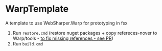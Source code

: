 # WarpTemplate
A template to use WebSharper.Warp for prototyping in fsx

 1. Run `restore.cmd` (restore nuget packages + copy refereces-nover to Warp/tools - [to fix missing references - see PR](https://github.com/intellifactory/websharper.warp/pull/18))
 2. Run `build.cmd`
